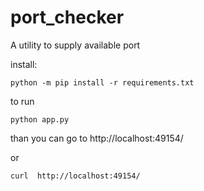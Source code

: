 # port_checker
A utility to supply available port

install:
```
python -m pip install -r requirements.txt
```

to run
```
python app.py
```

than you can go to
http://localhost:49154/

or
```
curl  http://localhost:49154/

```